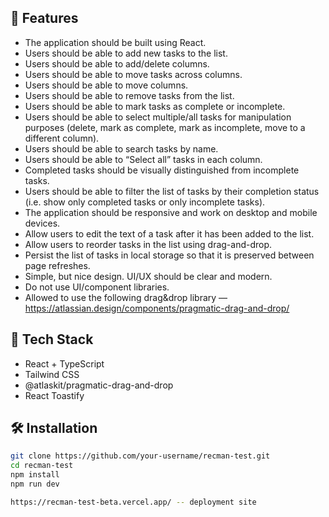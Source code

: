 ## 🚀 Features

- The application should be built using React.
- Users should be able to add new tasks to the list.
- Users should be able to add/delete columns.
- Users should be able to move tasks across columns.
- Users should be able to move columns.
- Users should be able to remove tasks from the list.
- Users should be able to mark tasks as complete or incomplete.
- Users should be able to select multiple/all tasks for manipulation purposes
(delete, mark as complete, mark as incomplete, move to a different column).
- Users should be able to search tasks by name.
- Users should be able to “Select all” tasks in each column.
- Completed tasks should be visually distinguished from incomplete tasks.
- Users should be able to filter the list of tasks by their completion status (i.e. show
only completed tasks or only incomplete tasks).
- The application should be responsive and work on desktop and mobile devices.
- Allow users to edit the text of a task after it has been added to the list.
- Allow users to reorder tasks in the list using drag-and-drop.
- Persist the list of tasks in local storage so that it is preserved between page
refreshes.
- Simple, but nice design. UI/UX should be clear and modern.
- Do not use UI/component libraries.
- Allowed to use the following drag&drop library —
https://atlassian.design/components/pragmatic-drag-and-drop/

## 🧩 Tech Stack

- React + TypeScript
- Tailwind CSS
- @atlaskit/pragmatic-drag-and-drop
- React Toastify

## 🛠 Installation

```bash
git clone https://github.com/your-username/recman-test.git
cd recman-test
npm install
npm run dev

https://recman-test-beta.vercel.app/ -- deployment site

